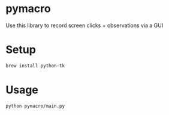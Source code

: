 # pymacro
Use this library to record screen clicks + observations via a GUI

# Setup
```bash
brew install python-tk
```

# Usage
```bash
python pymacro/main.py
```